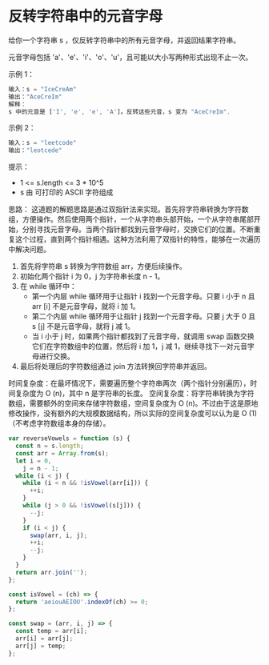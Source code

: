 # 反转字符串中的元音字母

给你一个字符串 s ，仅反转字符串中的所有元音字母，并返回结果字符串。

元音字母包括 'a'、'e'、'i'、'o'、'u'，且可能以大小写两种形式出现不止一次。

示例 1：

```javascript
输入：s = "IceCreAm"
输出："AceCreIm"
解释：
s 中的元音是 ['I', 'e', 'e', 'A']。反转这些元音，s 变为 "AceCreIm".
```

示例 2：

```javascript
输入：s = "leetcode"
输出："leotcede"
```

提示：

- 1 <= s.length <= 3 \* 10^5
- s 由 可打印的 ASCII 字符组成

思路：
这道题的解题思路是通过双指针法来实现。首先将字符串转换为字符数组，方便操作。然后使用两个指针，一个从字符串头部开始，一个从字符串尾部开始，分别寻找元音字母。当两个指针都找到元音字母时，交换它们的位置。不断重复这个过程，直到两个指针相遇。这种方法利用了双指针的特性，能够在一次遍历中解决问题。

1. 首先将字符串 s 转换为字符数组 arr，方便后续操作。
2. 初始化两个指针 i 为 0，j 为字符串长度 n - 1。
3. 在 while 循环中：
   - 第一个内层 while 循环用于让指针 i 找到一个元音字母。只要 i 小于 n 且 arr [i] 不是元音字母，就将 i 加 1。
   - 第二个内层 while 循环用于让指针 j 找到一个元音字母。只要 j 大于 0 且 s [j] 不是元音字母，就将 j 减 1。
   - 当 i 小于 j 时，如果两个指针都找到了元音字母，就调用 swap 函数交换它们在字符数组中的位置，然后将 i 加 1，j 减 1，继续寻找下一对元音字母进行交换。
4. 最后将处理后的字符数组通过 join 方法转换回字符串并返回。

时间复杂度：在最坏情况下，需要遍历整个字符串两次（两个指针分别遍历），时间复杂度为 O (n)，其中 n 是字符串的长度。
空间复杂度：将字符串转换为字符数组，需要额外的空间来存储字符数组，空间复杂度为 O (n)。不过由于这是原地修改操作，没有额外的大规模数据结构，所以实际的空间复杂度可以认为是 O (1)（不考虑字符数组本身的存储）。

```javascript
var reverseVowels = function (s) {
  const n = s.length;
  const arr = Array.from(s);
  let i = 0,
    j = n - 1;
  while (i < j) {
    while (i < n && !isVowel(arr[i])) {
      ++i;
    }
    while (j > 0 && !isVowel(s[j])) {
      --j;
    }
    if (i < j) {
      swap(arr, i, j);
      ++i;
      --j;
    }
  }
  return arr.join('');
};

const isVowel = (ch) => {
  return 'aeiouAEIOU'.indexOf(ch) >= 0;
};

const swap = (arr, i, j) => {
  const temp = arr[i];
  arr[i] = arr[j];
  arr[j] = temp;
};
```

